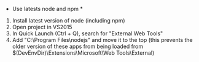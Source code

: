 ﻿* Use latests node and npm *
1. Install latest version of node (including npm)
2. Open project in VS2015
3. In Quick Launch (Ctrl + Q), search for "External Web Tools"
4. Add "C:\Program Files\nodejs" and move it to the top (this prevents the older version of these apps 
   from being loaded from $(DevEnvDir)\Extensions\Microsoft\Web Tools\External)